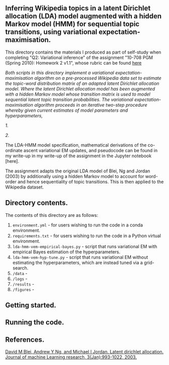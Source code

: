## Inferring Wikipedia topics in a latent Dirichlet allocation (LDA) model augmented with a hidden Markov model (HMM) for sequential topic transitions, using variational expectation-maximisation.

This directory contains the materials I produced as part of self-study when completing "Q2: Variational inference" of the assignment
"10-708 PGM (Spring 2010): Homework 2 v1.1", whose rubric can be found [here](https://github.com/cyber-rhythms/cmu-10-708-probabilistic-graphical-models-spring-2019/blob/master/homework-assignments/hw-2/hw-2-v1.1.pdf)

*Both scripts in this directory implement a variational expectation-maximisation algorithm on a pre-processed Wikipedia data set to estimate the topic-word distribution matrix of an adapted latent Dirichlet allocation model. Where the latent Dirichlet allocation model has been augmented with a hidden Markov model whose transition matrix is used to model sequential latent topic transition probabilities. The variational expectation-maximisation algorithm proceeds in an iterative two-step procedure whereby given current estimates of model parameters and hyperparameters,*

*1.*

*2.*

The LDA-HMM model specification, mathematical derivations of the co-ordinate ascent variational EM updates, and pseudocode can be found in my write-up
in my write-up of the assignment in the Jupyter notebook [here].

The assignment adapts the original LDA model of Blei, Ng and Jordan (2003) by additionally using a hidden Markov model to account for word-order
and hence sequentiality of topic transitions. This is then applied to the Wikipedia dataset.

## Directory contents.

The contents of this directory are as follows:

1. `environment.yml` - for users wishing to run the code in a conda environment.
2. `requirements.txt` - for users wishing to run the code in a Python virtual environment.
3. `lda-hmm-vem-empirical-bayes.py` - script that runs variational EM with empirical Bayes estimation of the hyperparameters.
4. `lda-hmm-vem-hyp-tune.py` - script that runs variational EM without estimating the hyperparameters, which are instead tuned via a grid-search.
5. `/data` - 
6. `/logs` - 
7. `/results` - 
8. `/figures` - 

## Getting started.

## Running the code.

## References.

[David M Blei, Andrew Y Ng, and Michael I Jordan. Latent dirichlet allocation. Journal of machine
Learning research, 3(Jan):993-1022, 2003.](https://jmlr.org/papers/volume3/blei03a/blei03a.pdf)

 
